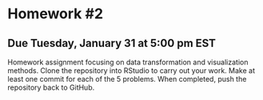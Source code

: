 # Homework #2
## Due Tuesday, January 31 at 5:00 pm EST
Homework assignment focusing on data transformation and visualization methods. Clone the repository into RStudio to carry out your work. Make at least one commit for each of the 5 problems. When completed, push the repository back to GitHub.
